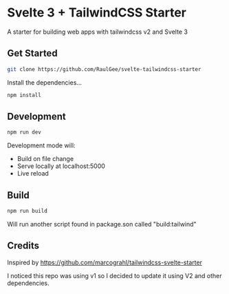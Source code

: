 # Svelte 3 + TailwindCSS Starter

A starter for building web apps with tailwindcss v2 and Svelte 3

## Get Started

```bash
git clone https://github.com/RaulGee/svelte-tailwindcss-starter
```

Install the dependencies...

```bash
npm install
```

## Development

```bash
npm run dev
```

Development mode will:

* Build on file change
* Serve locally at localhost:5000
* Live reload

## Build

```bash
npm run build
```

Will run another script found in package.son called "build:tailwind"

## Credits

Inspired by https://github.com/marcograhl/tailwindcss-svelte-starter

I noticed this repo was using v1 so I decided to update it using V2 and other dependencies.
